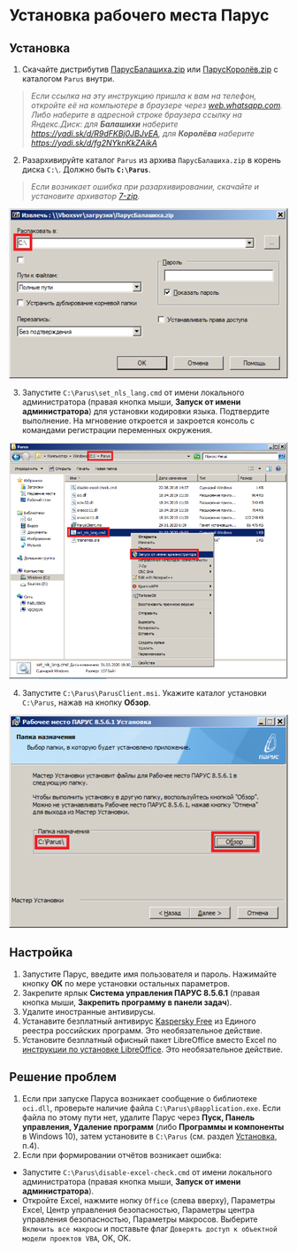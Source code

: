 # Установка рабочего места Парус

## Установка
1. Скачайте дистрибутив [ПарусБалашиха.zip](https://yadi.sk/d/R9dFKBj0JBJvEA) или [ПарусКоролёв.zip](https://yadi.sk/d/fg2NYknKkZAikA) с каталогом `Parus` внутри.

> _Если ссылка на эту инструкцию пришла к вам на телефон, откройте её на компьютере в браузере через [web.whatsapp.com](https://web.whatsapp.com/). Либо наберите в адресной строке браузера ссылку на Яндекс.Диск: для **Балашихи** наберите https://yadi.sk/d/R9dFKBj0JBJvEA, для **Королёва** наберите https://yadi.sk/d/fg2NYknKkZAikA_

2. Разархивируйте каталог `Parus` из архива `ПарусБалашиха.zip` в корень диска `C:\`. Должно быть **`C:\Parus`**.

> _Если возникает ошибка при разархивировании, скачайте и установите архиватор [7-zip](https://www.7-zip.org/)._

![Должно быть C:\Oracle и C:\Parus](images/c_parus.png)

3. Запустите `C:\Parus\set_nls_lang.cmd` от имени локального администратора (правая кнопка мыши, **Запуск от имени администратора**) для установки кодировки языка. Подтвердите выполнение. На мгновение откроется и закроется консоль с командами регистрации переменных окружения.

![Установка клиента Oracle](images/set_nls_lang.png)

4. Запустите `C:\Parus\ParusClient.msi`. Укажите каталог установки `C:\Parus`, нажав на кнопку **Обзор**.

![Смена пароля](images/papka_naznachenia.png)

## Настройка
1. Запустите Парус, введите имя пользователя и пароль. Нажимайте кнопку **ОК** по мере установки остальных параметров.
2. Закрепите ярлык **Система управления ПАРУС 8.5.6.1** (правая кнопка мыши, **Закрепить программу в панели задач**).
3. Удалите иностранные антивирусы.
4. Устанавите безплатный антивирус [Kaspersky Free](https://www.kaspersky.ru/free-antivirus) из Единого реестра российских программ. Это необязательное действие.
5. Установите безплатный офисный пакет LibreOffice вместо Excel по [инструкции по установке LibreOffice](libreoffice.md). Это необязательное действие.

## Решение проблем

1. Если при запуске Паруса возникает сообщение о библиотеке `oci.dll`, проверьте наличие файла `C:\Parus\p8application.exe`. Если файла по этому пути нет, удалите Парус через **Пуск, Панель управления, Удаление программ** (либо **Программы и компоненты** в Windows 10), затем установите в `C:\Parus` (см. раздел [Установка](#установка), п.4).
2. Если при формировании отчётов возникает ошибка:
* Запустите `C:\Parus\disable-excel-check.cmd` от имени локального администратора (правая кнопка мыши, **Запуск от имени администратора**).
* Откройте Excel, нажмите нопку `Office` (слева вверху), Параметры Excel, Центр управления безопасностью, Параметры центра управления безопасностью, Параметры макросов. Выберите `Включить все макросы` и поставьте флаг `Доверять доступ к объектной модели проектов VBA`, OK, OK.